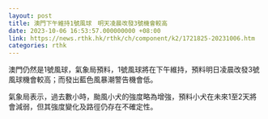 ```yaml
---
layout: post
title: 澳門下午維持1號風球　明天凌晨改發3號機會較高
date: 2023-10-06 16:53:57.000000000 +08:00
link: https://news.rthk.hk/rthk/ch/component/k2/1721825-20231006.htm
categories: rthk
---
```


澳門仍然是1號風球，氣象局預料，1號風球將在下午維持，預料明日凌晨改發3號風球機會較高；而發出藍色風暴潮警告機會低。

氣象局表示，過去數小時，颱風小犬的強度略為增強，預料小犬在未來1至2天將會減弱，但其強度變化及路徑仍存在不確定性。

